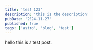 ```yaml
---
title: 'test 123'
description: 'this is the description'
pubDate: '2024-11-27'
published: true
tags: ['astro', 'blog', 'test']
---
```


hello this is a test post.
